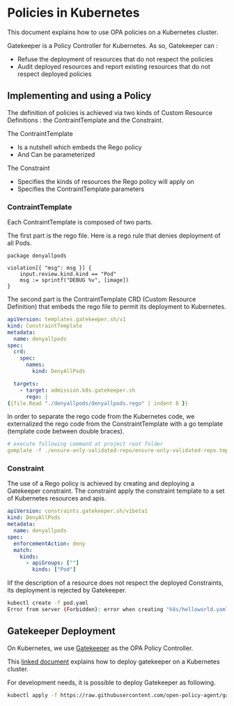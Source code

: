 # Policies in Kubernetes

This document explains how to use OPA policies on a Kubernetes cluster.

Gatekeeper is a Policy Controller for Kubernetes. As so, Gatekeeper can :
* Refuse the deployment of resources that do not respect the policies
* Audit deployed resources and report existing resources that do not respect deployed policies

## Implementing and using a Policy

The definition of policies is achieved via two kinds of Custom Resource Definitions : the ContraintTemplate and the Constraint.

The ContraintTemplate 
* Is a nutshell which embeds the Rego policy
* And Can be parameterized

The Constraint 
* Specifies the kinds of resources the Rego policy will apply on
* Specifies the ContraintTemplate parameters


### ContraintTemplate

Each ContraintTemplate is composed of two parts. 

The first part is the rego file. Here is a rego rule that denies deployment of all Pods.

```
package denyallpods                                           

violation[{ "msg": msg }] {
    input.review.kind.kind == "Pod"
    msg := sprintf("DEBUG %v", [image])
}
```

The second part is the ContraintTemplate CRD (Custom Resource Definition) that embeds the rego file to permit its deployment to Kubernetes.

```yaml
apiVersion: templates.gatekeeper.sh/v1
kind: ConstraintTemplate
metadata:
  name: denyallpods
spec:
  crd:
    spec:
      names:
        kind: DenyAllPods

  targets:
    - target: admission.k8s.gatekeeper.sh
      rego: |
{{file.Read "./denyallpods/denyallpods.rego" | indent 8 }}
```

In order to separate the rego code from the Kubernetes code, we externalized the rego code from the ConstraintTemplate with a go template (template code between double braces). 

```yaml
# execute following command at project root folder
gomplate -f ./ensure-only-validated-repo/ensure-only-validated-repo.tmpl | kubectl apply -f -
```

### Constraint

The use of a Rego policy is achieved by creating and deploying a Gatekeeper constraint. The constraint apply the constraint template to a set of Kubernetes resources and apis. 

```yaml
apiVersion: constraints.gatekeeper.sh/v1beta1
kind: DenyAllPods
metadata:
  name: denyallpods
spec:
  enforcementAction: deny
  match:
    kinds:
      - apiGroups: [""]
        kinds: ["Pod"]
```

Iif the description of a resource does not respect the deployed Constraints, its deployment is rejected by Gatekeeper.

```bash 
kubectl create -f pod.yaml 
Error from server (Forbidden): error when creating "k8s/helloworld.yaml": admission webhook "validation.gatekeeper.sh" denied the request: [denyallpods] DEBUG ***
```

## Gatekeeper Deployment

On Kubernetes, we use [Gatekeeper](./GATEKEEPER-SETUP.md) as the OPA Policy Controller.

This [linked document](https://open-policy-agent.github.io/gatekeeper/website/docs/install/) explains how to deploy gatekeeper on a Kubernetes cluster.

For development needs, it is possible to deploy Gatekeeper as following. 

```bash
kubectl apply -f https://raw.githubusercontent.com/open-policy-agent/gatekeeper/master/deploy/gatekeeper.yaml